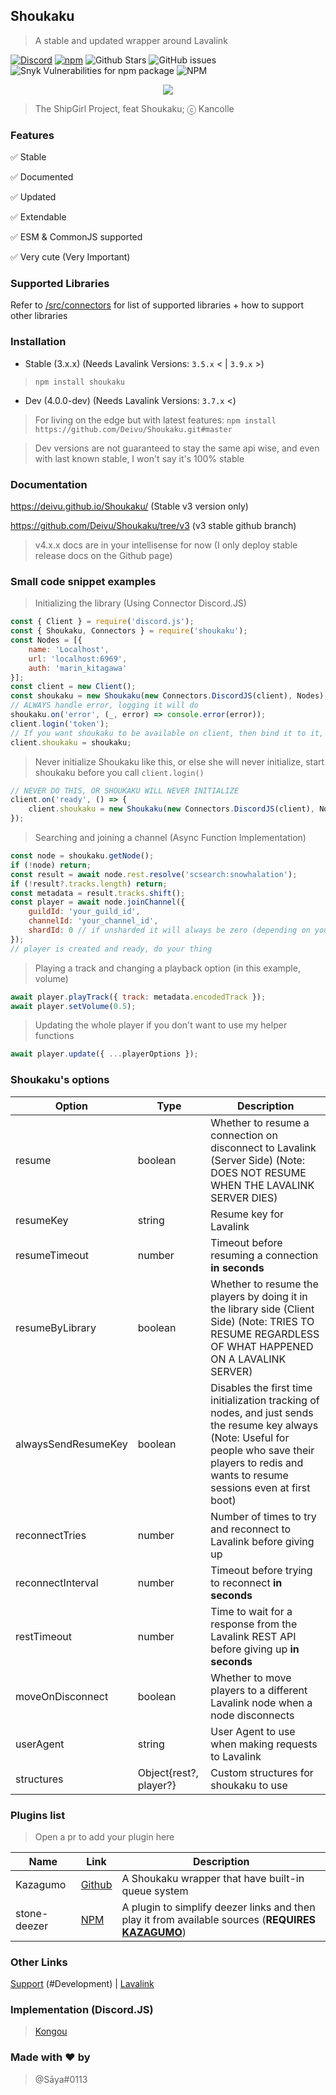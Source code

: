 ## Shoukaku

> A stable and updated wrapper around Lavalink

[![Discord](https://img.shields.io/discord/423116740810244097?style=flat-square)](https://discordapp.com/invite/FVqbtGu)
[![npm](https://img.shields.io/npm/v/shoukaku?style=flat-square)](https://www.npmjs.com/package/shoukaku)
![Github Stars](https://img.shields.io/github/stars/Deivu/Shoukaku?style=flat-square)
![GitHub issues](https://img.shields.io/github/issues-raw/Deivu/Shoukaku?style=flat-square)
![Snyk Vulnerabilities for npm package](https://img.shields.io/snyk/vulnerabilities/npm/shoukaku?style=flat-square) 
![NPM](https://img.shields.io/npm/l/shoukaku?style=flat-square)

<p align="center">
    <img src="https://cdn.donmai.us/original/0e/a4/0ea4a25416f850823d62d61ce51fc659.png"> 
</p>

> The ShipGirl Project, feat Shoukaku; ⓒ Kancolle
### Features

✅ Stable

✅ Documented

✅ Updated

✅ Extendable

✅ ESM & CommonJS supported

✅ Very cute (Very Important)

### Supported Libraries

Refer to [/src/connectors](https://github.com/Deivu/Shoukaku/tree/master/src/connectors) for list of supported libraries + how to support other libraries

### Installation

*   Stable (3.x.x) (Needs Lavalink Versions: `3.5.x` < | `3.9.x` >)

> `npm install shoukaku`

*   Dev (4.0.0-dev) (Needs Lavalink Versions: `3.7.x` <)

> For living on the edge but with latest features: `npm install https://github.com/Deivu/Shoukaku.git#master`

> Dev versions are not guaranteed to stay the same api wise, and even with last known stable, I won't say it's 100% stable

### Documentation

https://deivu.github.io/Shoukaku/ (Stable v3 version only)

https://github.com/Deivu/Shoukaku/tree/v3 (v3 stable github branch)

> v4.x.x docs are in your intellisense for now (I only deploy stable release docs on the Github page)

### Small code snippet examples
> Initializing the library (Using Connector Discord.JS)
```js
const { Client } = require('discord.js');
const { Shoukaku, Connectors } = require('shoukaku');
const Nodes = [{
    name: 'Localhost',
    url: 'localhost:6969',
    auth: 'marin_kitagawa'
}];
const client = new Client();
const shoukaku = new Shoukaku(new Connectors.DiscordJS(client), Nodes);
// ALWAYS handle error, logging it will do
shoukaku.on('error', (_, error) => console.error(error));
client.login('token');
// If you want shoukaku to be available on client, then bind it to it, here is one example of it
client.shoukaku = shoukaku;
```
> Never initialize Shoukaku like this, or else she will never initialize, start shoukaku before you call `client.login()`
```js
// NEVER DO THIS, OR SHOUKAKU WILL NEVER INITIALIZE
client.on('ready', () => {
    client.shoukaku = new Shoukaku(new Connectors.DiscordJS(client), Nodes);
});
```
> Searching and joining a channel (Async Function Implementation)
```js
const node = shoukaku.getNode();
if (!node) return;
const result = await node.rest.resolve('scsearch:snowhalation');
if (!result?.tracks.length) return;
const metadata = result.tracks.shift();
const player = await node.joinChannel({
    guildId: 'your_guild_id',
    channelId: 'your_channel_id',
    shardId: 0 // if unsharded it will always be zero (depending on your library implementation)
});
// player is created and ready, do your thing
```
> Playing a track and changing a playback option (in this example, volume)
```js
await player.playTrack({ track: metadata.encodedTrack });
await player.setVolume(0.5);
```

> Updating the whole player if you don\'t want to use my helper functions
```js
await player.update({ ...playerOptions });
```

### Shoukaku's options
 Option | Type | Description
--------|------|------------
resume | boolean | Whether to resume a connection on disconnect to Lavalink (Server Side) (Note: DOES NOT RESUME WHEN THE LAVALINK SERVER DIES) |
resumeKey | string | Resume key for Lavalink |
resumeTimeout | number | Timeout before resuming a connection **in seconds** |
resumeByLibrary | boolean | Whether to resume the players by doing it in the library side (Client Side) (Note: TRIES TO RESUME REGARDLESS OF WHAT HAPPENED ON A LAVALINK SERVER) |
alwaysSendResumeKey | boolean | Disables the first time initialization tracking of nodes, and just sends the resume key always (Note: Useful for people who save their players to redis and wants to resume sessions even at first boot) |
reconnectTries | number | Number of times to try and reconnect to Lavalink before giving up |
reconnectInterval | number | Timeout before trying to reconnect **in seconds** |
restTimeout | number | Time to wait for a response from the Lavalink REST API before giving up **in seconds** |
moveOnDisconnect | boolean | Whether to move players to a different Lavalink node when a node disconnects |
userAgent | string | User Agent to use when making requests to Lavalink |
structures | Object{rest?, player?} | Custom structures for shoukaku to use |

### Plugins list

> Open a pr to add your plugin here

Name   | Link     | Description
-------|----------|------------
Kazagumo | [Github](https://github.com/Takiyo0/Kazagumo) | A Shoukaku wrapper that have built-in queue system 
stone-deezer | [NPM](https://www.npmjs.com/package/stone-deezer) | A plugin to simplify deezer links and then play it from available sources (**REQUIRES [KAZAGUMO](https://github.com/Takiyo0/Kazagumo)**)

### Other Links

[Support](https://discord.gg/FVqbtGu) (#Development) | [Lavalink](https://github.com/freyacodes/Lavalink)

### Implementation (Discord.JS)
> [Kongou](https://github.com/Deivu/Kongou)

### Made with ❤ by
> @Sāya#0113
